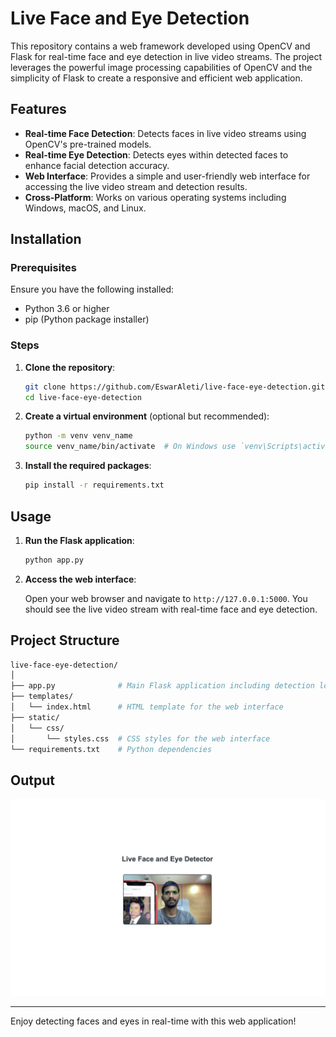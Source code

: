 # Live Face and Eye Detection

This repository contains a web framework developed using OpenCV and Flask for real-time face and eye detection in live video streams. The project leverages the powerful image processing capabilities of OpenCV and the simplicity of Flask to create a responsive and efficient web application.

## Features

- **Real-time Face Detection**: Detects faces in live video streams using OpenCV's pre-trained models.
- **Real-time Eye Detection**: Detects eyes within detected faces to enhance facial detection accuracy.
- **Web Interface**: Provides a simple and user-friendly web interface for accessing the live video stream and detection results.
- **Cross-Platform**: Works on various operating systems including Windows, macOS, and Linux.

## Installation

### Prerequisites

Ensure you have the following installed:

- Python 3.6 or higher
- pip (Python package installer)

### Steps

1. **Clone the repository**:
    ```bash
    git clone https://github.com/EswarAleti/live-face-eye-detection.git
    cd live-face-eye-detection
    ```

2. **Create a virtual environment** (optional but recommended):
    ```bash
    python -m venv venv_name
    source venv_name/bin/activate  # On Windows use `venv\Scripts\activate`
    ```

3. **Install the required packages**:
    ```bash
    pip install -r requirements.txt
    ```

## Usage

1. **Run the Flask application**:
    ```bash
    python app.py
    ```

2. **Access the web interface**:

    Open your web browser and navigate to `http://127.0.0.1:5000`. You should see the live video stream with real-time face and eye detection.

## Project Structure

```bash
live-face-eye-detection/
│
├── app.py              # Main Flask application including detection logic using OpenCV
├── templates/
│   └── index.html      # HTML template for the web interface
├── static/
│   └── css/
│       └── styles.css  # CSS styles for the web interface
└── requirements.txt    # Python dependencies
```

## Output
![alt text](https://github.com/EswarAleti/live-face-eye-detection/blob/main/output.png?raw=true)

---

Enjoy detecting faces and eyes in real-time with this web application!

